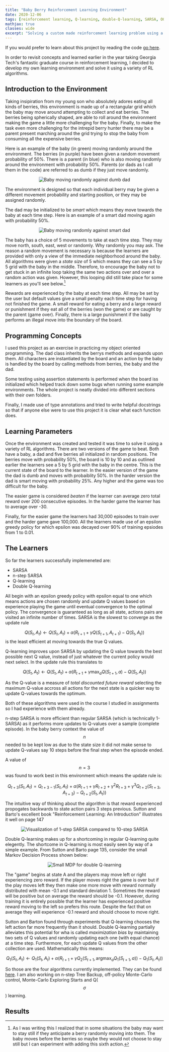 ```yaml
---
title: "Baby Berry Reinforcement Learning Environment"
date: 2020-12-06
tags: [reinforcement learning, Q-learning, double-Q-learning, SARSA, OOP]
mathjax: true
classes: wide
excerpt: "Solving a custom made reinforcement learning problem using a variety of algorithms"
---
```


If you would prefer to learn about this project by reading the code [go here](https://github.com/sjhatfield/babyberry). 

In order to revisit concepts and learned earlier in the year taking Georgia Tech's fantastic graduate course in reinforcement learning, I decided to develop my own learning environment and solve it using a variety of RL algorithms.

## Introduction to the Environment

Taking insipiration from my young son who absolutely adores eating all kinds of berries, this environment is made up of a rectangular grid which the baby may move around attempting to collect and eat berries. The berries being spherically shaped, are able to roll around the environment making the game a little more challenging for the baby. Finally, to make the task even more challenging for the intrepid berry hunter there may be a parent present marching around the grid trying to stop the baby from consuming all the expensive berries.

Here is an example of the baby (in green) moving randomly around the environment. The berries (in purple) have been given a random movement probability of 50%. There is a parent (in blue) who is also moving randomly around the environment with probability 50%. Parents (or dads as I call them in the code) are referred to as dumb if they just move randomly.


<center><img src="{{ site.url }}{{ site.baseurl }}/images/babyberry/random-dumb.gif" alt="Baby moving randomly against dumb dad"></center>

The environment is designed so that each individual berry may be given a different movement probability and starting position, or they may be assigned randomly.

The dad may be initialized to be *smart* which means they move towards the baby at each time step. Here is an example of a smart dad moving again with probability 50%.

<center><img src="{{ site.url }}{{ site.baseurl }}/images/babyberry/random-smart.gif" alt="Baby moving randomly against smart dad"></center>

The baby has a choice of 5 movements to take at each time step. They may move north, south, east, west or randomly. Why randomly you may ask. The reason a random movement is necessary is because the learners are provided with only a view of the immediate neighborhood around the baby. All algorithms were given a *state size* of 5 which means they can see a 5 by 5 grid with the baby in the middle. Therefore, to encourage the baby not to get stuck in an infinite loop taking the same two actions over and over a random action was given. However, this looping did still take place for some learners as you'll see below.[^1]

Rewards are experienced by the baby at each time step. All may be set by the user but default values give a small penalty each time step for having not finished the game. A small reward for eating a berry and a large reward or punishment if they eat all of the berries (won the game) or are caught by the parent (game over). Finally, there is a large punishment if the baby performs an illegal move into the boundary of the board.

## Programming Concepts

I used this project as an exercise in practicing my object oriented programming. The dad class inherits the berrys methods and expands upon them. All characters are instantiated by the board and an action by the baby is handled by the board by calling methods from berries, the baby and the dad.

Some testing using assertion statements is performed when the board iss initialized which helped track down some bugs when running some example environments. The whole project is neatly divided into different sections with their own folders.

Finally, I made use of type annotations and tried to write helpful docstrings so that if anyone else were to use this project it is clear what each function does.

## Learning Parameters

Once the environment was created and tested it was time to solve it using a variety of RL algorithms. There are two versions of the game to beat. Both have a baby, a dad and five berries all initialized in random positions. The berries move with probability 50%, the board is 10 by 10 and as outlined earlier the learners see a 5 by 5 grid with the baby in the centre. This is the current state of the board to the learner. In the easier version of the game the dad is dumb and moves with probaiblity 50%. In the harder version the dad is smart moving with probability 25%. Any higher and the game was too difficult for the baby. 

The easier game is considered *beaten* if the learner can average zero total reward over 200 consecutive episodes. In the harder game the learner has to average over -30.

Finally, for the easier game the learners had 30,000 episodes to train over and the harder game gave 100,000. All the learners made use of an epsilon greedy policy for which epsilon was decayed over 90% of training epsiodes from 1 to 0.01.

## The Learners

So far the learners successfully implemeneted are:

* SARSA
* n-step SARSA
* Q-learning
* Double Q-learning

All begin with an epsilon greedy policy with epsilon equal to one which means actions are chosen randomly and update Q values based on experience playing the game until eventual convergence to the optimal policy. The convergence is guaranteed as long as all state, actions pairs are visited an infinite number of times. SARSA is the slowest to converge as the update rule

$$Q(S_t, A_t) \leftarrow Q(S_t, A_t) + \alpha (R_{t+1} + \gamma Q(S_{t+1}, A_{t+1}) - Q(S_t, A_t))$$ is the least efficient at moving towards the true Q values.

Q-learning improves upon SARSA by updating the Q value towards the best possible next Q value, instead of just whatever the current policy would next select. In the update rule this translates to 

$$Q(S_t, A_t) \leftarrow Q(S_t, A_t) + \alpha (R_{t+1} + \gamma \max_a Q(S_{t+1}, a) - Q(S_t, A_t))$$

As the Q-value is a measure of *total discounted future reward* selecting the maximum Q-value accross all actions for the next state is a quicker way to update Q-values towards the optimum.

Both of these algorithms were used in the course I studied in assignments so I had experience with them already.

n-step SARSA is more efficient than regular SARSA (which is technically 1- SARSA) as it performs more updates to Q-values over a sample (complete episode). In the baby berry context the value of $$n$$ needed to be kept low as due to the state size it did not make sense to update Q-values say 10 steps before the final step when the episode ended.

A value of $$n = 3$$ was found to work best in this environment which means the update rule is:

$$Q_{t+3}(S_t, A_t) = Q_{t + 3 - 1}(S_t, A_t) + \alpha (R_{t+1} + \gamma R_{t + 2} + \gamma^2 R_{t+3} + \gamma ^ 3Q_{t+2}(S_{t+3}, A_{t+3}) - Q_{t+2}(S_t, A_t))$$

The intuitive way of thinking about the algorithm is that reward experienced propogates backwards to state action pairs 3 steps previous. Sutton and Barto's excellent book "Reinforcement Learning: An Introduction" illustrates it well on page 147

<center><img src="{{ site.url }}{{ site.baseurl }}/images/babyberry/nstepSARSA.png" alt="Visualization of 1-step SARSA compared to 10-step SARSA"></center>

Double Q-learning makes up for a shortcoming in regular Q-learning quite elegently. The shortcome in Q-learning is most easily seen by way of a simple example. From Sutton and Barto page 135, consider the small Markov Decision Process shown below:

<center><img src="{{ site.url }}{{ site.baseurl }}/images/babyberry/smallMDP.png" alt="Small MDP for double Q-learning"></center>

The "game" begins at state A and the players may move left or right experiencing zero reward. If the player moves right the game is over but if the play moves left they then make one more move with reward normally distributed with mean -0.1 and standard deviation 1. Sometimes the reward will be positive but on average the reward should be -0.1. However, during training it is entirely possible that the learner has experienced positive reward moving to the left so prefers this route. Despite the fact that on average they will experience -0.1 reward and should choose to move right.

Sutton and Barton found through experiments that Q-learning chooses the left action far more frequently than it should. Double Q-learning partially alleviates this potential for wha is called *maximization bias* by maintaining two sets of Q values and randomly updating each one (with equal chance) at a time step. Furthermore, for each update Q values from the other collection are used. Mathematically this means:

$$Q_1(S_t, A_t) \leftarrow Q_1(S_t, A_t) + \alpha(R_{t+1} + \gamma Q_2(S_{t+1}, \text{argmax}_a Q_1(S_{t+1}, a)) - Q_1(S_t, A_t))$$

So those are the four algorithms currently implemented. They can be found [here](https://github.com/sjhatfield/babyberry/tree/main/models). I am also working on n-step Tree Backup, off-policy Monte-Carlo control, Monte-Carlo Exploring Starts and Q($$\sigma$$) learning.

## Results

[^1]: As I was writing this I realized that in some situations the baby may want to stay still if they anticipate a berry randomly moving into them. The baby moves before the berries so maybe they would not choose to stay still but I can experiment with adding this sixth action.